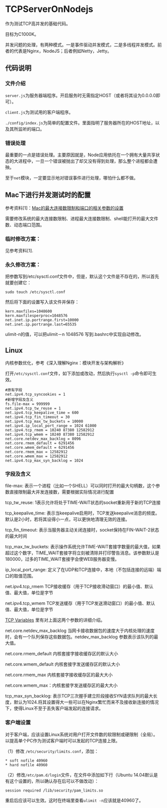 # TCPServerOnNodejs

作为测试TCP高并发的基础代码。

目标为C1000K。

并发问题的处理，有两种模式。一是事件驱动并发模式，二是多线程并发模式。前者的代表是Nginx，NodeJS；后者例如Netty，Jetty。

## 代码说明
### 文件介绍
`server.js`为服务器端程序。开启服务时无需指定HOST（或者将其设为0.0.0.0即可）。

`client.js`为测试用的客户端程序。

`./config/index.js`为简单的配置文件。里面指明了服务器所在的HOST地址，以及其所监听的端口。

### 错误处理
最重要的一点是错误处理。主要原因就是，Node应用依托在一个拥有大量共享状态的大进程中，一旦一个错误被抛出了却又没有得到处理，那么整个进程都会遭殃。

至于`net`模块，一定要显示地对错误事件进行处理，哪怕什么都不做。

## Mac下进行并发测试时的配置
参考资料[1]：[Mac的最大连接数限制和端口的相关参数的设置](http://tinylee.info/mac-maxfiles-portrange.html)

需要修改系统的最大连接数限制、进程最大连接数限制、shell能打开的最大文件数、动态端口范围。

### 临时修改方案：
见参考资料[1].

### 永久修改方案：

把参数写到/etc/sysctl.conf文件中，但是，默认这个文件是不存在的，所以首先就要创建它：

```
sudo touch /etc/sysctl.conf
```

然后将下面的设置写入该文件并保存：

```
kern.maxfiles=1048600
kern.maxfilesperproc=1048576
net.inet.ip.portrange.first=10000   
net.inet.ip.portrange.last=65535
```

ulimit-n的值，可以把ulimit－n 1048576 写到.bashrc中实现自动修改。

## Linux
内核参数优化，参考《深入理解Nginx：模块开发与架构解析》

打开`/etc/sysctl.conf`文件，如下添加或改动，然后执行`sysctl -p`命令即可生效。

```
#原有字段
net.ipv4.tcp_syncookies = 1
#新增字段及含义
fs.file-max = 999999
net.ipv4.tcp_tw_reuse = 1
net.ipv4.tcp_keepalive_time = 600
net.ipv4.tcp_fin_timeout = 30
net.ipv4.tcp_max_tw_buckets = 10000
net.ipv4.ip_local_port_range = 1024 61000
net.ipv4.tcp_rmem = 10240 87380 12582912
net.ipv4.tcp_wmem = 10240 87380 12582912
net.core.netdev_max_backlog = 8096
net.core.rmem_default = 6291456
net.core.wmem_default = 6291456
net.core.rmem_max = 12582912
net.core.wmem_max = 12582912
net.ipv4.tcp_max_syn_backlog = 1024
```

### 字段及含义

file-max: 表示一个进程（比如一个SHELL）可以同时打开的最大句柄数，这个参数直接限制最大并发连接数，需要根据实际情况进行配置

tcp_tw_reuse: 1表示允许将处于TIME-WAIT状态的socket重新用于新的TCP连接

tcp_keepalive_time: 表示当keepalive启用时，TCP发送keepalive消息的频度。默认是2小时，若将其设得小一点，可以更快地清理无效的连接。

tcp_fin_timeout: 表示当服务器主动关闭连接时，socket保持在FIN-WAIT-2状态的最大时间

tcp_max_tw_buckets: 表示操作系统允许TIME-WAIT套接字数量的最大值，如果超过这个数字，TIME_WAIT套接字将立刻被清除并打印警告消息。该参数默认是180000，过多的TIME_WAIT套接字会使WEB服务器变慢。

ip_local_port_range: 定义了在UDP和TCP连接中，本地（不包括连接的远端）端口的取值范围。

net.ipv4.tcp_rmem TCP接收缓存（用于TCP接收滑动窗口）的最小值、默认值、最大值，单位是字节

net.ipv4.tcp_wmem TCP发送缓存（用于TCP发送滑动窗口）的最小值、默认值、最大值，单位是字节

[TCP Variables](https://www.frozentux.net/ipsysctl-tutorial/chunkyhtml/tcpvariables.html) 里有对上面这两个参数的详细介绍。

net.core.netdev_max_backlog 当网卡接收数据包的速度大于内核处理的速度时，会有一个队列保存这些数据包。netdev_max_backlog 参数表示该队列的最大值。

net.core.rmem_default 内核套接字接收缓存区的默认大小

net.core.wmem_default 内核套接字发送缓存区的默认大小

net.core.rmem_max 内核套接字接收缓存区的最大大小

net.core.wmem_max：内核套接字发送缓存区的最大大小

tcp_max_syn_backlog: 表示TCP三次握手建立阶段接收SYN请求队列的最大长度，默认为1024.将其设置得大一些可以在Nginx繁忙而来不及接收新连接的情况下，使得Linux不至于丢失客户端发起的连接请求。

### 客户端设置
对于客户端，应该设置Linux系统对用户打开文件数的软限制或硬限制（全局）。以提高单个PC作为测试客户端时可以发起的TCP连接上限。

（1）修改 `/etc/security/limits.conf`，添加：
```
* soft nofile 40960
* hard nofile 40960
```

（2）修改`/etc/pam.d/login`文件，在文件中添加如下行（Ubuntu 14.04默认是有这个设置的，所以确认存在后可以不做改动）：
```
session required /lib/security/pam_limits.so
```

重启后应该可以生效。这时在终端里查看`ulimit -n`应该就是40960了。
